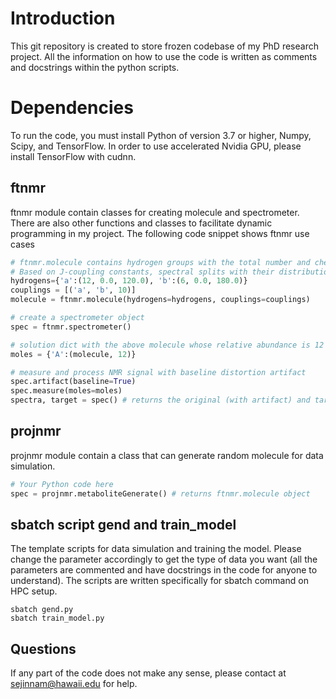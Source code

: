 # Introduction
This git repository is created to store frozen codebase of my PhD research project. All the information on how to use the code is written as comments and docstrings within the python scripts.

# Dependencies
To run the code, you must install Python of version 3.7 or higher, Numpy, Scipy, and TensorFlow. In order to use accelerated Nvidia GPU, please install TensorFlow with cudnn.

## ftnmr
ftnmr module contain classes for creating molecule and spectrometer. There are also other functions and classes to facilitate dynamic programming in my project. The following code snippet shows ftnmr use cases
```python
# ftnmr.molecule contains hydrogen groups with the total number and chemical shift of each group.
# Based on J-coupling constants, spectral splits with their distribution is also created
hydrogens={'a':(12, 0.0, 120.0), 'b':(6, 0.0, 180.0)}
couplings = [('a', 'b', 10)]
molecule = ftnmr.molecule(hydrogens=hydrogens, couplings=couplings) 

# create a spectrometer object
spec = ftnmr.spectrometer() 

# solution dict with the above molecule whose relative abundance is 12
moles = {'A':(molecule, 12)}

# measure and process NMR signal with baseline distortion artifact
spec.artifact(baseline=True)
spec.measure(moles=moles)
spectra, target = spec() # returns the original (with artifact) and target spectra
```

## projnmr
projnmr module contain a class that can generate random molecule for data simulation.
```python
# Your Python code here
spec = projnmr.metaboliteGenerate() # returns ftnmr.molecule object
```

## sbatch script gend and train_model
The template scripts for data simulation and training the model. Please change the parameter accordingly to get the type of data you want (all the parameters are commented and have docstrings in the code for anyone to understand). The scripts are written specifically for sbatch command on HPC setup.
```
sbatch gend.py
sbatch train_model.py
```

## Questions
If any part of the code does not make any sense, please contact at sejinnam@hawaii.edu for help.

